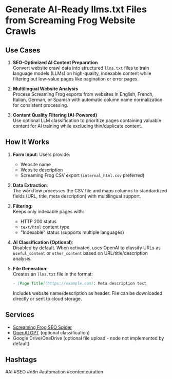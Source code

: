 # Generate AI-Ready llms.txt Files from Screaming Frog Website Crawls

## Use Cases
1. **SEO-Optimized AI Content Preparation**  
   Convert website crawl data into structured `llms.txt` files to train language models (LLMs) on high-quality, indexable content while filtering out low-value pages like pagination or error pages.

2. **Multilingual Website Analysis**  
   Process Screaming Frog exports from websites in English, French, Italian, German, or Spanish with automatic column name normalization for consistent processing.

3. **Content Quality Filtering (AI-Powered)**  
   Use optional LLM classification to prioritize pages containing valuable content for AI training while excluding thin/duplicate content.

## How It Works
1. **Form Input**: Users provide:
   - Website name
   - Website description
   - Screaming Frog CSV export (`internal_html.csv` preferred)
   
2. **Data Extraction**:  
   The workflow processes the CSV file and maps columns to standardized fields (URL, title, meta description) with multilingual support.

3. **Filtering**:  
   Keeps only indexable pages with:
   - HTTP 200 status
   - `text/html` content type
   - "Indexable" status (supports multiple languages)

4. **AI Classification (Optional)**:  
   Disabled by default. When activated, uses OpenAI to classify URLs as `useful_content` or `other_content` based on URL/title/description analysis.

5. **File Generation**:  
   Creates an `llms.txt` file in the format:  
   ```markdown
   - [Page Title](https://example.com): Meta description text
   ```
   Includes website name/description as header. File can be downloaded directly or sent to cloud storage.

## Services
- [Screaming Frog SEO Spider](https://www.screamingfrog.co.uk/seo-spider/)
- [OpenAI GPT](https://openai.com) (optional classification)
- Google Drive/OneDrive (optional file upload - node not implemented by default)

## Hashtags
#AI #SEO #n8n #automation #contentcuration
